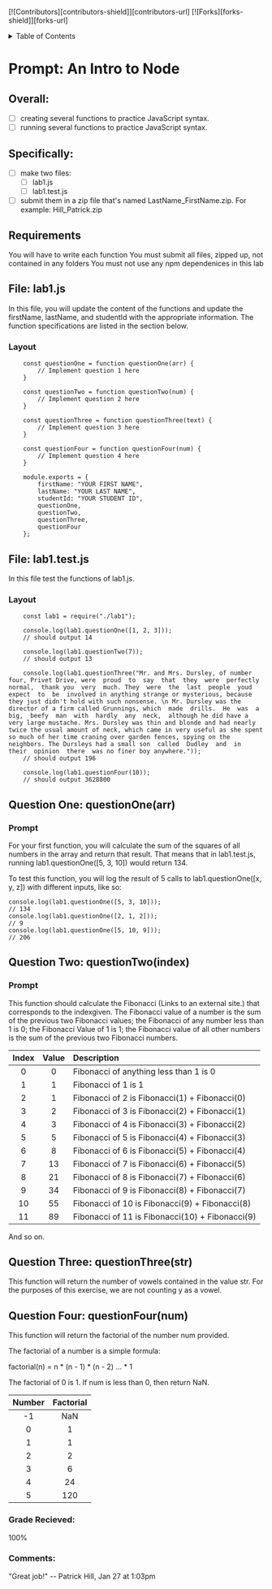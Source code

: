 <!-- CONTRIBUTIONS / FORKS -->
[![Contributors][contributors-shield]][contributors-url]
[![Forks][forks-shield]][forks-url]

<!-- TABLE OF CONTENTS -->
<details>
  <summary>Table of Contents</summary>
  <ol>
    <li>
      <a href="#lab_details">Lab Details</a>
      <ul>
        <li><a href="#prompt">Prompt</a></li>
        <li><a href="#requirements">Requirements</a></li>
        <li><a href="#q1">Question One</a></li>
        <li><a href="#q2">Question Two</a></li>
        <li><a href="#q3">Question Three</a></li>
        <li><a href="#q4">Question Four</a></li>
      </ul>
    </li>
    <li>
      <a href="#results">Results</a>
      <ul>
        <li><a href="#grade">Grade</a></li>
        <li><a href="#comments">Comments</a></li>
      </ul>
    </li>
  </ol>
</details>

<div id="lab_details"></div>
<div id="prompt"></div>

# Prompt: An Intro to Node
## Overall:
- [ ] creating several functions to practice JavaScript syntax. 
- [ ] running several functions to practice JavaScript syntax.

## Specifically:
- [ ] make two files: 
    - [ ] lab1.js 
    - [ ] lab1.test.js 
- [ ] submit them in a zip file that's named LastName_FirstName.zip. For example: Hill_Patrick.zip

<div id="requirements"></div>

## Requirements
You will have to write each function
You must submit all files, zipped up, not contained in any folders
You must not use any npm dependenices in this lab

## File: lab1.js
In this file, you will update the content of the functions and update the firstName, lastName, and studentId with the appropriate information. The function specifications are listed in the section below.

### Layout
```
    const questionOne = function questionOne(arr) {
        // Implement question 1 here
    }

    const questionTwo = function questionTwo(num) { 
        // Implement question 2 here
    }

    const questionThree = function questionThree(text) {
        // Implement question 3 here
    }

    const questionFour = function questionFour(num) {
        // Implement question 4 here
    }

    module.exports = {
        firstName: "YOUR FIRST NAME", 
        lastName: "YOUR LAST NAME", 
        studentId: "YOUR STUDENT ID",
        questionOne,
        questionTwo,
        questionThree,
        questionFour
    };
```
## File: lab1.test.js
In this file test the functions of lab1.js.

### Layout
```
    const lab1 = require("./lab1");

    console.log(lab1.questionOne([1, 2, 3])); 
    // should output 14

    console.log(lab1.questionTwo(7)); 
    // should output 13 

    console.log(lab1.questionThree("Mr. and Mrs. Dursley, of number four, Privet Drive, were  proud  to  say  that  they  were  perfectly  normal,  thank you  very  much. They  were  the  last  people  youd  expect  to  be  involved in anything strange or mysterious, because they just didn't hold with such nonsense. \n Mr. Dursley was the director of a firm called Grunnings, which  made  drills.  He  was  a  big,  beefy  man  with  hardly  any  neck,  although he did have a very large mustache. Mrs. Dursley was thin and blonde and had nearly twice the usual amount of neck, which came in very useful as she spent so much of her time craning over garden fences, spying on the neighbors. The Dursleys had a small son  called  Dudley  and  in  their  opinion  there  was no finer boy anywhere.")); 
    // should output 196

    console.log(lab1.questionFour(10)); 
    // should output 3628800
```
<div id="q1"></div>

## Question One: questionOne(arr)
### Prompt
For your first function, you will calculate the sum of the squares of all numbers in the array and return that result. That means that in lab1.test.js, running lab1.questionOne([5, 3, 10]) would return 134.

To test this function, you will log the result of 5 calls to lab1.questionOne([x, y, z]) with different inputs, like so:

```
console.log(lab1.questionOne([5, 3, 10])); 
// 134
console.log(lab1.questionOne([2, 1, 2])); 
// 9
console.log(lab1.questionOne([5, 10, 9])); 
// 206
```

<div id="q2"></div>

## Question Two: questionTwo(index)
### Prompt
This function should calculate the Fibonacci (Links to an external site.) that corresponds to the indexgiven. The Fibonacci value of a number is the sum of the previous two Fibonacci values; the Fibonacci of any number less than 1 is 0; the Fibonacci Value of 1 is 1; the Fibonacci value of all other numbers is the sum of the previous two Fibonacci numbers.

|   Index   |   Value   |	Description                                     |
|:---------:|:---------:|:--------------------------------------------------|
|     0     |	  0	    |  Fibonacci of anything less than 1 is 0           |
|     1     |	  1	    |  Fibonacci of 1 is 1                              |
|     2     |	  1	    |  Fibonacci of 2 is Fibonacci(1) + Fibonacci(0)    |
|     3     |	  2	    |  Fibonacci of 3 is Fibonacci(2) + Fibonacci(1)    |
|     4     |	  3	    |  Fibonacci of 4 is Fibonacci(3) + Fibonacci(2)    |
|     5     |	  5	    |  Fibonacci of 5 is Fibonacci(4) + Fibonacci(3)    |
|     6     |	  8	    |  Fibonacci of 6 is Fibonacci(5) + Fibonacci(4)    |
|     7     |	 13	    |  Fibonacci of 7 is Fibonacci(6) + Fibonacci(5)    |
|     8     |	 21	    |  Fibonacci of 8 is Fibonacci(7) + Fibonacci(6)    |
|     9	    |    34	    |  Fibonacci of 9 is Fibonacci(8) + Fibonacci(7)    |
|    10	    |    55	    |  Fibonacci of 10 is Fibonacci(9) + Fibonacci(8)   |
|    11	    |    89	    |  Fibonacci of 11 is Fibonacci(10) + Fibonacci(9)  |
And so on.

<div id="q3"></div>

## Question Three: questionThree(str)
This function will return the number of vowels contained in the value str. For the purposes of this exercise, we are not counting y as a vowel.

<div id="q4"></div>

## Question Four: questionFour(num)
This function will return the factorial of the number num provided.

The factorial of a number is a simple formula:

factorial(n) = n * (n - 1) * (n - 2) ... * 1

The factorial of 0 is 1. If num is less than 0, then return NaN.

|   Number  |   Factorial   |
|:---------:|:-------------:|
|    -1	    |      NaN      |
|     0	    |       1       |
|     1	    |       1       |
|     2	    |       2       |
|     3	    |       6       |
|     4	    |      24       |
|     5	    |      120      |

<div id="results"></div>

<div id="grade"></div>

### Grade Recieved: 
100%

<div id="comments"></div>

### Comments: 
"Great job!" -- Patrick Hill, Jan 27 at 1:03pm 